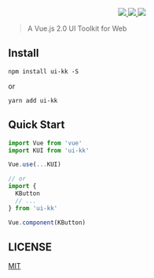 
<p align="center">
  <a href="LICENSE">
    <img src="https://img.shields.io/badge/License-MIT-yellow.svg">
  </a>
  <a href="https://travis-ci.org/ppppr/K-UI">
    <img src="https://travis-ci.org/ppppr/K-UI.svg?branch=master">
  </a>
  <a href="https://coveralls.io/github/ppppr/K-UI?branch=master">
    <img src="https://coveralls.io/repos/github/ppppr/K-UI/badge.svg?branch=master">
  </a>
</p>

> A Vue.js 2.0 UI Toolkit for Web

## Install
```shell
npm install ui-kk -S
```

or

```shell
yarn add ui-kk
```

## Quick Start
``` javascript
import Vue from 'vue'
import KUI from 'ui-kk'

Vue.use(...KUI)

// or
import {
  KButton
  // ...
} from 'ui-kk'

Vue.component(KButton)
```


## LICENSE
[MIT](https://zh.wikipedia.org/wiki/MIT%E8%A8%B1%E5%8F%AF%E8%AD%89)

